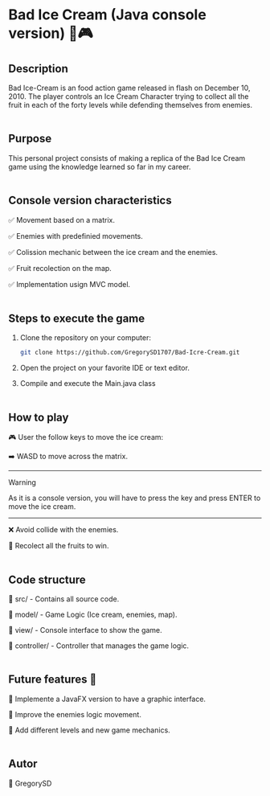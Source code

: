 # Bad Ice Cream (Java console version) 🍦🎮  

## Description
Bad Ice-Cream is an food action game released in flash on December 10, 2010. The player controls an Ice Cream Character trying to collect all the fruit in each of the forty levels while defending themselves from enemies. 
<br><br> 
## Purpose
This personal project consists of making a replica of the Bad Ice Cream game using the knowledge learned so far in my career.
<br><br> 
## Console version characteristics
✅ Movement based on a matrix.

✅ Enemies with predefinied movements.

✅ Colission mechanic between the ice cream and the enemies.

✅ Fruit recolection on the map.

✅ Implementation usign MVC model.
<br><br> 
## Steps to execute the game
1. Clone the repository on your computer:
   
   ```bash
   git clone https://github.com/GregorySD1707/Bad-Icre-Cream.git
2. Open the project on your favorite IDE or text editor.
3. Compile and execute the Main.java class
<br><br> 
## How to play
🎮 User the follow keys to move the ice cream:

➡️ WASD to move across the matrix.

---
> [!Warning]
> As it is a console version, you will have to press the key and press ENTER to move the ice cream.
---
❌ Avoid collide with the enemies.

🍓 Recolect all the fruits to win.
<br><br> 
## Code structure
📂 src/ - Contains all source code.

📂 model/ - Game Logic (Ice cream, enemies, map).

📂 view/ - Console interface to show the game.

📂 controller/ - Controller that manages the game logic.
<br><br> 
## Future features 🚀
🔹 Implemente a JavaFX version to have a graphic interface.

🔹 Improve the enemies logic movement.

🔹 Add different levels and new game mechanics.
<br><br> 
## Autor
👤 GregorySD
